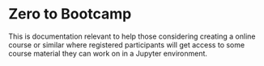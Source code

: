 # Zero to Bootcamp

This is documentation relevant to help those considering creating a online
course or similar where registered participants will get access to some course
material they can work on in a Jupyter environment.
